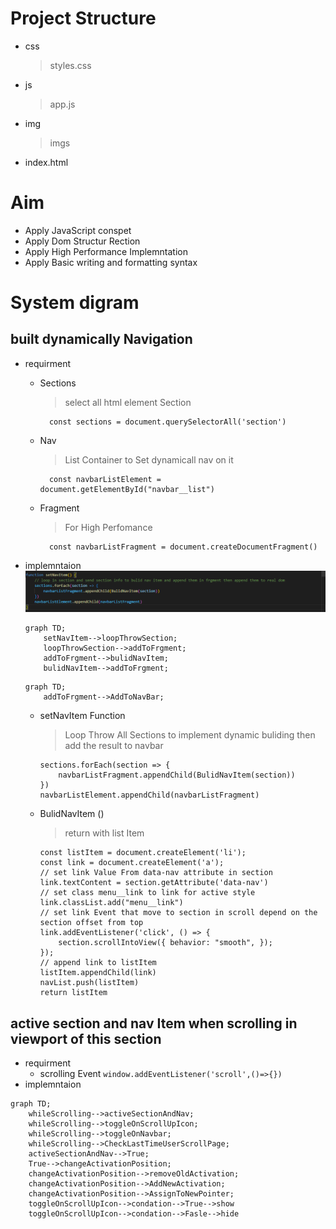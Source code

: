 # Project Structure 
- css
    > styles.css
- js
    > app.js
- img
    > imgs
- index.html

# Aim
  - Apply JavaScript conspet
  - Apply Dom Structur Rection
  - Apply High Performance Implemntation
  - Apply Basic writing and formatting syntax

# System digram
## built dynamically Navigation     
- requirment 
    + Sections 
        > select all html element Section  
        >
            const sections = document.querySelectorAll('section')
    + Nav 
        > List Container to Set dynamicall nav on it
        >  
            const navbarListElement = document.getElementById("navbar__list")
    + Fragment 
        > For High Perfomance
        >
            const navbarListFragment = document.createDocumentFragment()

- implemntaion
    ![implemntaion of dynamically Navigation](img/setNavItem.png)
    ```mermaid
    graph TD;
        setNavItem-->loopThrowSection;
        loopThrowSection-->addToFrgment;
        addToFrgment-->bulidNavItem;
        bulidNavItem-->addToFrgment;
    ```
    ```mermaid
    graph TD;
        addToFrgment-->AddToNavBar;
    ```

  + setNavItem Function    
      > Loop Throw All Sections to implement dynamic buliding then add the result to navbar
      > 
        sections.forEach(section => {
            navbarListFragment.appendChild(BulidNavItem(section))
        })
        navbarListElement.appendChild(navbarListFragment)  
  + BulidNavItem ()     
    > return with list Item 
    >   
        const listItem = document.createElement('li');
        const link = document.createElement('a');
        // set link Value From data-nav attribute in section
        link.textContent = section.getAttribute('data-nav')
        // set class menu__link to link for active style
        link.classList.add("menu__link")
        // set link Event that move to section in scroll depend on the section offset from top
        link.addEventListener('click', () => {
            section.scrollIntoView({ behavior: "smooth", });
        });
        // append link to listItem
        listItem.appendChild(link)
        navList.push(listItem)
        return listItem

## active section and nav Item when scrolling in viewport of this section
- requirment
    + scrolling Event 
        ```window.addEventListener('scroll',()=>{})```
- implemntaion
```mermaid
graph TD;
    whileScrolling-->activeSectionAndNav;
    whileScrolling-->toggleOnScrollUpIcon;
    whileScrolling-->toggleOnNavbar;
    whileScrolling-->CheckLastTimeUserScrollPage;
    activeSectionAndNav-->True;
    True-->changeActivationPosition;
    changeActivationPosition-->removeOldActivation;
    changeActivationPosition-->AddNewActivation;
    changeActivationPosition-->AssignToNewPointer;
    toggleOnScrollUpIcon-->condation-->True-->show
    toggleOnScrollUpIcon-->condation-->Fasle-->hide
```

